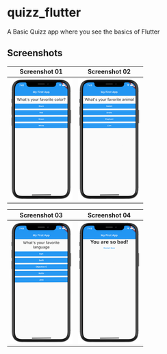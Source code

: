 # quizz_flutter

A Basic Quizz app where you see the basics of Flutter

## Screenshots

| Screenshot 01 | Screenshot 02 |
| ------------- | ------------- |
| ![ss01](.screenshots/ss01.png) | ![ss02](.screenshots/ss02.png)

| Screenshot 03 | Screenshot 04 |
| ------------- | ------------- |
| ![ss03](.screenshots/ss03.png) | ![ss04](.screenshots/ss04.png)